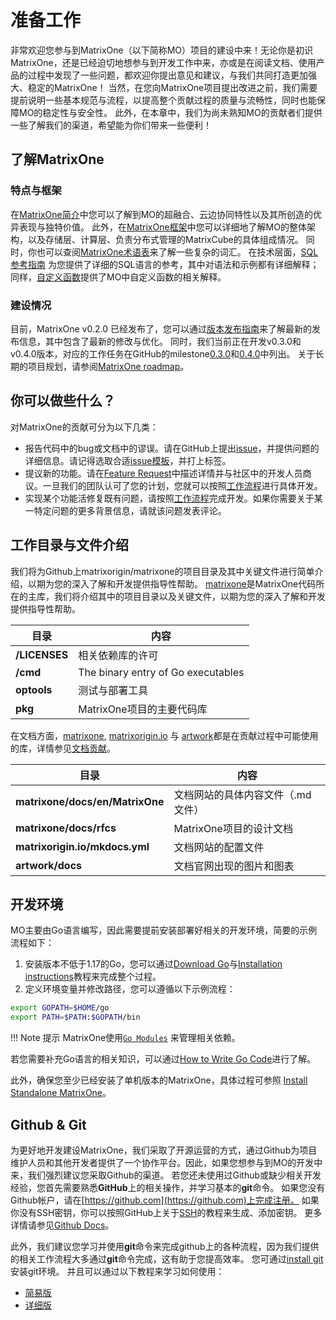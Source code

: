 # **准备工作**
非常欢迎您参与到MatrixOne（以下简称MO）项目的建设中来！无论你是初识MatrixOne，还是已经迫切地想参与到开发工作中来，亦或是在阅读文档、使用产品的过程中发现了一些问题，都欢迎你提出意见和建议，与我们共同打造更加强大、稳定的MatrixOne！
当然，在您向MatrixOne项目提出改进之前，我们需要提前说明一些基本规范与流程，以提高整个贡献过程的质量与流畅性，同时也能保障MO的稳定性与安全性。
此外，在本章中，我们为尚未熟知MO的贡献者们提供一些了解我们的渠道，希望能为你们带来一些便利！

## **了解MatrixOne**
### 特点与框架
在[MatrixOne简介](./../Overview/matrixone-introduction.zh.md)中您可以了解到MO的超融合、云边协同特性以及其所创造的优异表现与独特价值。
此外，在[MatrixOne框架](./../Overview/matrixone-architecture.zh.md)中您可以详细地了解MO的整体架构，以及存储层、计算层、负责分布式管理的MatrixCube的具体组成情况。
同时，你也可以查阅[MatrixOne术语表](../../Glossary/glossary.zh.md)来了解一些复杂的词汇。
在技术层面，[SQL参考指南](./../Reference/SQL-Reference/Data-Definition-Statements/create-database.zh.md) 为您提供了详细的SQL语言的参考，其中对语法和示例都有详细解释；同样，[自定义函数](./../Reference/Customer-Functions/year.zh.md)提供了MO中自定义函数的相关解释。

### 建设情况
目前，MatrixOne v0.2.0 已经发布了，您可以通过[版本发布指南](./Release-Notes/v0.2.0.zh.md)来了解最新的发布信息，其中包含了最新的修改与优化。
同时，我们当前正在开发v0.3.0和v0.4.0版本，对应的工作任务在GitHub的milestone[0.3.0](https://github.com/matrixorigin/matrixone/milestone/3)和[0.4.0](https://github.com/matrixorigin/matrixone/milestone/5)中列出。
关于长期的项目规划，请参阅[MatrixOne roadmap](https://github.com/matrixorigin/matrixone/issues/613)。

## **你可以做些什么？**
对MatrixOne的贡献可分为以下几类：
* 报告代码中的bug或文档中的谬误。请在GitHub上提出[issue](https://github.com/matrixorigin/matrixone/issues/new/choose)，并提供问题的详细信息。请记得选取合适[issue模板](./Report-Issues.zh.md#issue-templates)，并打上标签。
* 提议新的功能。请在[Feature Request](https://github.com/matrixorigin/matrixone/issues/new/choose)中描述详情并与社区中的开发人员商议。一旦我们的团队认可了您的计划，您就可以按照[工作流程](Contribute-Code.zh.md#workflow)进行具体开发。
* 实现某个功能活修复既有问题，请按照[工作流程](Contribute-Code.zh.md#workflow)完成开发。如果你需要关于某一特定问题的更多背景信息，请就该问题发表评论。


## **工作目录与文件介绍** 
我们将为Github上matrixorigin/matrixone的项目目录及其中关键文件进行简单介绍，以期为您的深入了解和开发提供指导性帮助。 
[matrixone](https://github.com/matrixorigin/matrixone)是MatrixOne代码所在的主库，我们将介绍其中的项目目录以及关键文件，以期为您的深入了解和开发提供指导性帮助。 

| 目录              | 内容                                                  |
| ------------------------------ | ------------------------------------------------------------ |
| **/LICENSES** | 相关依赖库的许可 |
| **/cmd** | The binary entry of Go executables  |
| **optools** | 测试与部署工具 |
| **pkg** | MatrixOne项目的主要代码库  |

在文档方面，[matrixone](https://github.com/matrixorigin/matrixone), [matrixorigin.io](https://github.com/matrixorigin/matrixorigin.io) 与 [artwork](https://github.com/matrixorigin/artwork)都是在贡献过程中可能使用的库，详情参见[文档贡献](contribute-documentation.zh.md)。

| 目录              | 内容                                                  |
| ------------------------------ | ------------------------------------------------------------ |
| **matrixone/docs/en/MatrixOne** | 文档网站的具体内容文件（.md文件）  |
| **matrixone/docs/rfcs** |MatrixOne项目的设计文档|
| **matrixorigin.io/mkdocs.yml** | 文档网站的配置文件 |
| **artwork/docs** | 文档官网出现的图片和图表|




## **开发环境**  
MO主要由Go语言编写，因此需要提前安装部署好相关的开发环境，简要的示例流程如下：
1. 安装版本不低于1.17的Go，您可以通过[Download Go](https://go.dev/dl/)与[Installation instructions](https://go.dev/doc/install)教程来完成整个过程。
2. 定义环境变量并修改路径，您可以遵循以下示例流程：
```sh
export GOPATH=$HOME/go  
export PATH=$PATH:$GOPATH/bin
```
!!! Note 提示
    MatrixOne使用[`Go Modules`](https://github.com/golang/go/wiki/Modules) 来管理相关依赖。

若您需要补充Go语言的相关知识，可以通过[How to Write Go Code](http://golang.org/doc/code.html)进行了解。

此外，确保您至少已经安装了单机版本的MatrixOne，具体过程可参照 [Install Standalone MatrixOne](./../Get-Started/install-standalone-matrixone.md)。

## **Github & Git**
为更好地开发建设MatrixOne，我们采取了开源运营的方式，通过Github为项目维护人员和其他开发者提供了一个协作平台。因此，如果您想参与到MO的开发中来，我们强烈建议您采取Github的渠道。
若您还未使用过Github或缺少相关开发经验，您首先需要熟悉**GitHub**上的相关操作，并学习基本的**git**命令。
如果您没有Github帐户，请在[https://github.com](https://github.com)上完成注册。 
如果你没有SSH密钥，你可以按照GitHub上关于[SSH](https://docs.github.com/en/authentication/connecting-to-github-with-ssh/about-ssh)的教程来生成、添加密钥。
更多详情请参见[Github Docs](https://docs.github.com/en)。 

此外，我们建议您学习并使用**git**命令来完成github上的各种流程，因为我们提供的相关工作流程大多通过**git**命令完成，这有助于您提高效率。
您可通过[install git](http://git-scm.com/downloads)安装git环境。
并且可以通过以下教程来学习如何使用：
* [简易版](https://education.github.com/git-cheat-sheet-education.pdf)
* [详细版](https://git-scm.com/book/en/v2)